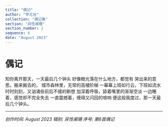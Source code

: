```yaml
---
title: "偶记"
author: "李尤台"
collection: "偶记集"
section: "异性阑珊"
section_number: 2
sequence: 6
date: "August 2023"
---
```


# 偶记

知你离开那天，一天最后几个钟头
好像眼光落在什么地方，都觉有
哭出来的意思。搬来搬去的，
城市森林里，无常的高楼阶梯
一幕幕上班如行云，下班如流水
时时刻刻，又汹涌些前后不接的断想
加深着呼吸，舔着嘴里的渐渐空淡
一边睡着，感觉却不完全失去
一直震撼着，缠绵又闪回的喧响
便这般我度过，那一天最后几个钟头。

---
*创作时间: August 2023*
*辑别: 异性阑珊*
*序号: 第6首偶记*
